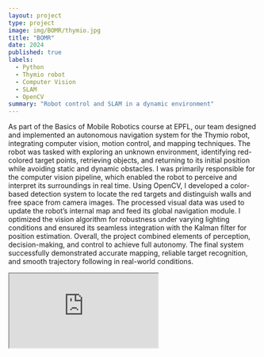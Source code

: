 ```yaml
---
layout: project
type: project
image: img/BOMR/thymio.jpg
title: "BOMR"
date: 2024
published: true
labels:
  - Python
  - Thymio robot
  - Computer Vision
  - SLAM
  - OpenCV
summary: "Robot control and SLAM in a dynamic environment"
---
```



As part of the Basics of Mobile Robotics course at EPFL, our team designed and implemented an autonomous navigation system for the Thymio robot, integrating computer vision, motion control, and mapping techniques. The robot was tasked with exploring an unknown environment, identifying red-colored target points, retrieving objects, and returning to its initial position while avoiding static and dynamic obstacles.
I was primarily responsible for the computer vision pipeline, which enabled the robot to perceive and interpret its surroundings in real time. Using OpenCV, I developed a color-based detection system to locate the red targets and distinguish walls and free space from camera images. The processed visual data was used to update the robot’s internal map and feed its global navigation module. I optimized the vision algorithm for robustness under varying lighting conditions and ensured its seamless integration with the Kalman filter for position estimation.
Overall, the project combined elements of perception, decision-making, and control to achieve full autonomy. The final system successfully demonstrated accurate mapping, reliable target recognition, and smooth trajectory following in real-world conditions.

<div class="ratio ratio-4x3 my-4" style="max-width: 600px; margin: 0 auto;">
  <iframe 
    src="https://drive.google.com/file/d/1wTRObgNCnMcC-vWDzunhK5DmzSavFFN7/preview"
    title="Final project"
    allowfullscreen>
  </iframe>
</div>




